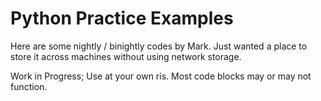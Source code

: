 # Python Practice Examples

Here are some nightly / binightly codes by Mark. 
Just wanted a place to store it across machines without using network storage. 

Work in Progress; Use at your own ris. Most code blocks may or may not function. 


